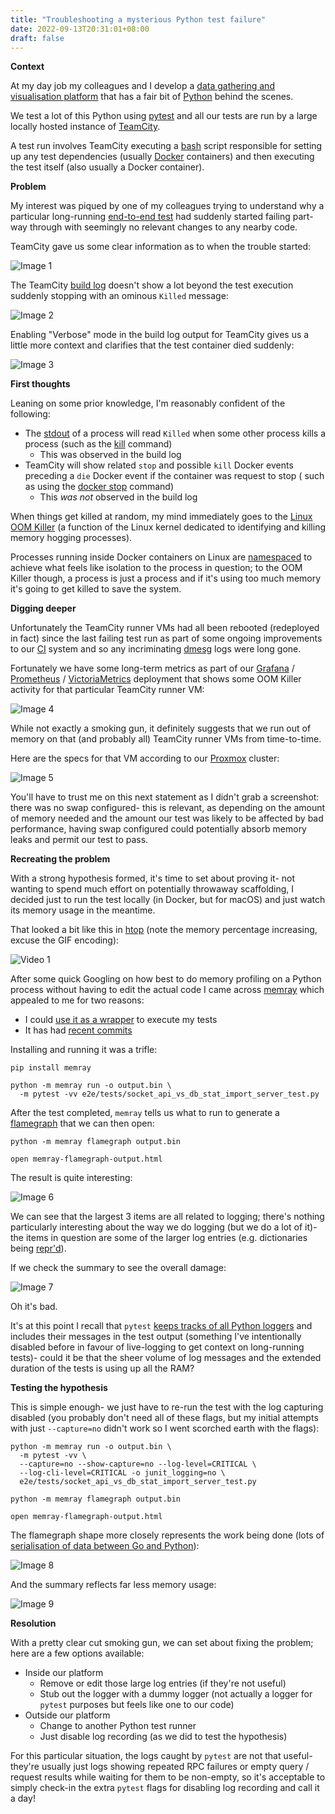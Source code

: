 ```yaml
---
title: "Troubleshooting a mysterious Python test failure"
date: 2022-09-13T20:31:01+08:00
draft: false
---
```


**Context**

At my day job my colleagues and I develop a [data gathering and visualisation platform](https://www.ftpsolutions.com.au/products/ims/) that
has a fair bit of [Python](https://www.python.org/) behind the scenes.

We test a lot of this Python using [pytest](https://docs.pytest.org/en/7.1.x/) and all our tests are run by a large locally hosted instance
of [TeamCity](https://www.jetbrains.com/teamcity/).

A test run involves TeamCity executing a [bash](https://www.gnu.org/software/bash/) script responsible for setting up any test
dependencies (usually [Docker](https://www.docker.com/) containers) and then executing the test itself (also usually a Docker container).

**Problem**

My interest was piqued by one of my colleagues trying to understand why a
particular long-running  [end-to-end test](https://www.testim.io/blog/end-to-end-testing-guide/) had suddenly started failing part-way
through with seemingly no relevant changes to any nearby code.

TeamCity gave us some clear information as to when the trouble started:

![Image 1](/posts/first-post/image-1.png)

The TeamCity [build log](https://www.jetbrains.com/help/teamcity/build-log.html#Viewing+Build+Log) doesn't show a lot beyond the test
execution suddenly stopping with an ominous `Killed` message:

![Image 2](/posts/first-post/image-2.png)

Enabling "Verbose" mode in the build log output for TeamCity gives us a little more context and clarifies that the test container died
suddenly:

![Image 3](/posts/first-post/image-3.png)

**First thoughts**

Leaning on some prior knowledge, I'm reasonably confident of the following:

- The [stdout](https://en.wikipedia.org/wiki/Standard_streams#Standard_output_(stdout)) of a process will read `Killed` when some other
  process kills a process (such as the [kill](https://man7.org/linux/man-pages/man2/kill.2.html) command)
    - This was observed in the build log
- TeamCity will show related `stop` and possible `kill` Docker events preceding a `die` Docker event if the container was request to stop (
  such as using the [docker stop](https://docs.docker.com/engine/reference/commandline/stop/) command)
    - This _was not_ observed in the build log

When things get killed at random, my mind immediately goes to
the [Linux OOM Killer](https://en.wikipedia.org/wiki/Out_of_memory#Out_of_memory_management) (a function of the Linux kernel dedicated to
identifying and killing memory hogging processes).

Processes running inside Docker containers on Linux are [namespaced](https://en.wikipedia.org/wiki/Linux_namespaces) to achieve what feels
like isolation to the process in question; to the OOM Killer though, a process is just a process and if it's using too much memory it's
going to get killed to save the system.

**Digging deeper**

Unfortunately the TeamCity runner VMs had all been rebooted (redeployed in fact) since the last failing test run as part of some ongoing
improvements to our [CI](https://en.wikipedia.org/wiki/Continuous_integration) system and so any
incriminating [dmesg](https://man7.org/linux/man-pages/man1/dmesg.1.html) logs were long gone.

Fortunately we have some long-term metrics as part of our [Grafana](https://grafana.com/) / [Prometheus](https://prometheus.io/)
/ [VictoriaMetrics](https://victoriametrics.com/) deployment that shows some OOM Killer activity for that particular TeamCity runner VM:

![Image 4](/posts/first-post/image-4.png)

While not exactly a smoking gun, it definitely suggests that we run out of memory on that (and probably all) TeamCity runner VMs from
time-to-time.

Here are the specs for that VM according to our [Proxmox](https://www.proxmox.com/en/) cluster:

![Image 5](/posts/first-post/image-5.png)

You'll have to trust me on this next statement as I didn't grab a screenshot: there was no swap configured- this is relevant, as
depending on the amount of memory needed and the amount our test was likely to be affected by bad performance, having swap configured could
potentially absorb memory leaks and permit our test to pass.

**Recreating the problem**

With a strong hypothesis formed, it's time to set about proving it- not wanting to spend much effort on potentially throwaway scaffolding, I
decided just to run the test locally (in Docker, but for macOS) and just watch its memory usage in the meantime.

That looked a bit like this in [htop](https://htop.dev/) (note the memory percentage increasing, excuse the GIF encoding):

![Video 1](/posts/first-post/video-1.gif)

After some quick Googling on how best to do memory profiling on a Python process without having to edit the actual code I came
across [memray](https://github.com/bloomberg/memray) which appealed to me for two reasons:

- I could [use it as a wrapper](https://github.com/bloomberg/memray#usage) to execute my tests
- It has had [recent commits](https://github.com/bloomberg/memray/commits/main)

Installing and running it was a trifle:

```shell
pip install memray

python -m memray run -o output.bin \
  -m pytest -vv e2e/tests/socket_api_vs_db_stat_import_server_test.py
```

After the test completed, `memray` tells us what to run to generate a [flamegraph](https://github.com/brendangregg/FlameGraph) that we can
then open:

```shell
python -m memray flamegraph output.bin

open memray-flamegraph-output.html
```

The result is quite interesting:

![Image 6](/posts/first-post/image-6.png)

We can see that the largest 3 items are all related to logging; there's nothing particularly interesting about the way we do logging (but we
do a lot of it)- the items in question are some of the larger log entries (e.g. dictionaries
being [repr'd](https://docs.python.org/3/library/functions.html#repr)).

If we check the summary to see the overall damage:

![Image 7](/posts/first-post/image-7.png)

Oh it's bad.

It's at this point I recall
that `pytest` [keeps tracks of all Python loggers](https://docs.pytest.org/en/7.1.x/how-to/logging.html#how-to-manage-logging) and includes
their messages in the test output (something I've intentionally disabled before in favour of live-logging to get context on long-running
tests)- could it be that the sheer volume of log messages and the extended duration of the tests is using up all the RAM?

**Testing the hypothesis**

This is simple enough- we just have to re-run the test with the log capturing disabled (you probably don't need all of these flags, but my
initial attempts with just `--capture=no` didn't work so I went scorched earth with the flags):

```shell
python -m memray run -o output.bin \
  -m pytest -vv \
  --capture=no --show-capture=no --log-level=CRITICAL \
  --log-cli-level=CRITICAL -o junit_logging=no \
  e2e/tests/socket_api_vs_db_stat_import_server_test.py

python -m memray flamegraph output.bin

open memray-flamegraph-output.html
```

The flamegraph shape more closely represents the work being done (lots
of [serialisation of data between Go and Python](https://github.com/ftpsolutions/gomssql-python/)):

![Image 8](/posts/first-post/image-8.png)

And the summary reflects far less memory usage:

![Image 9](/posts/first-post/image-9.png)

**Resolution**

With a pretty clear cut smoking gun, we can set about fixing the problem; here are a few options available:

- Inside our platform
    - Remove or edit those large log entries (if they're not useful)
    - Stub out the logger with a dummy logger (not actually a logger for `pytest` purposes but feels like one to our code)
- Outside our platform
    - Change to another Python test runner
    - Just disable log recording (as we did to test the hypothesis)

For this particular situation, the logs caught by `pytest` are not that useful- they're usually just logs showing repeated RPC failures or
empty query / request results while waiting for them to be non-empty, so it's acceptable to simply check-in the extra `pytest` flags for
disabling log recording and call it a day!
